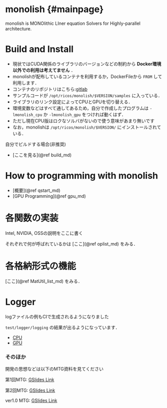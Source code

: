 # monolish {#mainpage}
monolish is MONOlithic LIner equation Solvers for Highly-parallel architecture.

# Build and Install
- 現状ではCUDA関係のライブラリのバージョンなどの制約から **Docker環境以外での利用は考えてません** ．
- monolishが配布しているコンテナを利用するか，DockerFileから `FROM` して利用します．
- コンテナのリポジトリはこちら:[gitlab](https://gitlab.ritc.jp/ricos/monolish/container_registry)
- サンプルコードが `/opt/ricos/monolish/$VERSION/samples` に入っている．
- ライブラリのリンク設定によってCPUとGPUを切り替える．
- 環境変数などはすべて通してあるため，自分で作成したプログラムは `-lmonolish_cpu` か `-lmonolish_gpu` をつければ動くはず．
- ただし現在CPU版はロクなソルバがないので使う意味があまり無いです
- なお，monolishは `/opt/ricos/monolish/$VERSION/` にインストールされている．

自分でビルドする場合(非推奨)
- [ここを見る](@ref build_md) 


# How to programming with monolish
- [概要](@ref qstart_md) 
- [GPU Programming](@ref gpu_md) 

# 各関数の実装
Intel, NVIDIA, OSSの説明をここに書く

それぞれで何が呼ばれているかは [ここ](@ref oplist_md) をみる．

# 各格納形式の機能
[ここ](@ref MatUtil_list_md) をみる．


# Logger
logファイルの例もCIで生成されるようになりました

`test/logger/logging` の結果が出るようになっています．

- [CPU](https://ricos.pages.ritc.jp/monolish/logging_result_cpu.html)
- [GPU](https://ricos.pages.ritc.jp/monolish/logging_result_gpu.html)


### そのほか
開発の思想などは以下のMTG資料を見てください

第1回MTG: [GSlides Link](https://docs.google.com/presentation/d/1LzTvWe_b_oKFHR2HP7gd1ds7nLxLUi2ncWVo9qk0x0c/edit?usp=sharing)

第2回MTG: [GSlides Link](https://docs.google.com/presentation/d/1bgzDkHm5AHRyxxj2mM09zGMT9P9IkH21UNLrKanhyG0/edit?usp=sharing)

ver1.0 MTG: [GSlides Link](https://docs.google.com/presentation/d/12LJXbFmAmKcEWtkIBCZm_klpqmAP6MIuvYCRAZnvwqQ/edit?usp=sharing)
